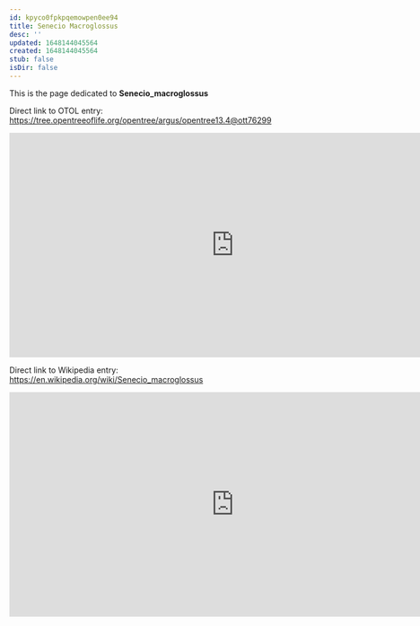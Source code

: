 ```yaml
---
id: kpyco0fpkpqemowpen0ee94
title: Senecio Macroglossus
desc: ''
updated: 1648144045564
created: 1648144045564
stub: false
isDir: false
---
```

This is the page dedicated to **Senecio_macroglossus**


Direct link to OTOL entry: https://tree.opentreeoflife.org/opentree/argus/opentree13.4@ott76299



<html>
    <body>
    <iframe src="https://tree.opentreeoflife.org/opentree/argus/opentree13.4@ott76299"
    width="800" height="400" frameborder="0" allowfullscreen> </iframe>
    </body>
</html>
    


Direct link to Wikipedia entry: https://en.wikipedia.org/wiki/Senecio_macroglossus



<html>
    <body>
    <iframe src="https://en.wikipedia.org/wiki/Senecio_macroglossus"
    width="800" height="400" frameborder="0" allowfullscreen> </iframe>
    </body>
</html>
    
